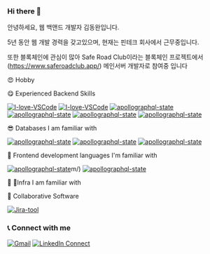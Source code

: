 ### Hi there 👋

안녕하세요, 웹 백앤드 개발자 김동완입니다.

5년 동안 웹 개발 경력을 갖고있으며, 현재는 핀테크 회사에서 근무중입니다.

또한 블록체인에 관심이 많아 Safe Road Club이라는 블록체인 프로젝트에서(https://www.saferoadclub.app/) 메인서버 개발자로 참여중 입니다

😍 Hobby



😋 Experienced Backend Skills

[![I-love-VSCode](https://img.shields.io/badge/Rust-000000?style=for-the-badge&logo=Rust&logoColor=white)](https://code.visualstudio.com/)
[![I-love-VSCode](https://img.shields.io/badge/Solana-9945FF?style=for-the-badge&logo=Solana&logoColor=white)](https://code.visualstudio.com/)
[![apollographql-state](https://img.shields.io/badge/springboot-6DB33F?style=for-the-badge&logo=springboot&logoColor=white)](https://www.apollographql.com/)
[![apollographql-state](https://img.shields.io/badge/kotlin-7F52FF?style=for-the-badge&logo=kotlin&logoColor=white)](https://www.apollographql.com/)
[![apollographql-state](https://img.shields.io/badge/java-6DB33F?style=for-the-badge&logo=java&logoColor=white)](https://www.apollographql.com/)
[![apollographql-state](https://img.shields.io/badge/Typescript-3178C6?style=for-the-badge&logo=Typescript&logoColor=white)](https://www.apollographql.com/)

😎 Databases I am familiar with

[![apollographql-state](https://img.shields.io/badge/postgresql-4169E1?style=for-the-badge&logo=postgresql&logoColor=white)](https://www.apollographql.com/)
[![apollographql-state](https://img.shields.io/badge/redis-FF4438?style=for-the-badge&logo=redis&logoColor=white)](https://www.apollographql.com/)
[![apollographql-state](https://img.shields.io/badge/mysql-4479A1?style=for-the-badge&logo=mysql&logoColor=white)](https://www.apollographql.com/)

🤩 Frontend development languages I'm familiar with

[![apollographql-state](https://img.shields.io/badge/React-61DAFB?style=for-the-badge&logo=React&logoColor=white)](https://www.apollographql.com/)m/)
[![apollographql-state](https://img.shields.io/badge/threedotjs-000000?style=for-the-badge&logo=threedotjs&logoColor=white)](https://www.apollographql.com/)

🤩 Infra I am familiar with

🤩 Collaborative Software


[![Jira-tool](https://img.shields.io/badge/Jira-tool-0052CC.svg?logo=jira-software)](https://www.atlassian.com/software/jira)


### 📞  Connect with me  



[![Gmail](https://img.shields.io/badge/%20-Send%20Mail-black?color=14171A&labelColor=ef5350&logo=gmail&logoColor=ffffff)](mailto:zkdlwu94@gmail.com) 
[![LinkedIn Connect](https://img.shields.io/badge/%20-LinkedIn-black?color=14171A&labelColor=0077b5&logo=linkedin&logoColor=ffffff)](https://www.linkedin.com/in/%EB%94%94%EC%B0%8C-hip-05a2791a2/)
<!--
**Dongwankim1/Dongwankim1** is a ✨ _special_ ✨ repository because its `README.md` (this file) appears on your GitHub profile.

Here are some ideas to get you started:

- 🔭 I’m currently working on ...
- 🌱 I’m currently learning ...
- 👯 I’m looking to collaborate on ...
- 🤔 I’m looking for help with ...
- 💬 Ask me about ...
- 📫 How to reach me: ...
- 😄 Pronouns: ...
- ⚡ Fun fact: ...
-->
